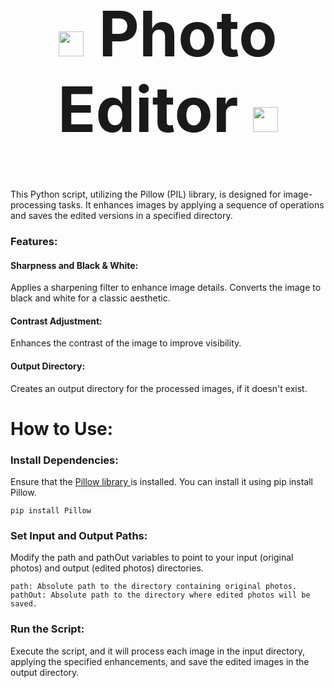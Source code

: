 <h1 align="center" id="mfilipa97-title" style="font-size: 100px; text-decoration: none;"> <img src="https://media.giphy.com/media/xcFJX6T9z2iqiB9Ud9/giphy.gif" width="40"> Photo Editor <img src="https://media.giphy.com/media/YrTAl4OXv5DgBeAHmC/giphy.gif" width="40"> </h1>

 This Python script, utilizing the Pillow (PIL) library, is designed for image-processing tasks. It enhances images by applying a sequence of operations and saves the edited versions in a specified directory.

<h3>Features:</h3>
<h4>Sharpness and Black & White:</h4>

Applies a sharpening filter to enhance image details.
Converts the image to black and white for a classic aesthetic.

<h4>Contrast Adjustment:</h4>

Enhances the contrast of the image to improve visibility.

<h4>Output Directory:</h4>

Creates an output directory for the processed images, if it doesn't exist.


<h1>
How to Use:</h1>
<h3>Install Dependencies:</h3>
Ensure that the  <a href="https://pillow.readthedocs.io/en/stable/index.html" target="_blank" rel="noreferrer">  Pillow  library </a> is installed. You can install it using pip install Pillow.


```python:
pip install Pillow
```

<h3>Set Input and Output Paths:</h3>

<p>Modify the path and pathOut variables to point to your input (original photos) and output (edited photos) directories.<p>

```python:
path: Absolute path to the directory containing original photos.
pathOut: Absolute path to the directory where edited photos will be saved.
```


<h3>Run the Script:</h3>

<p>Execute the script, and it will process each image in the input directory, applying the specified enhancements, and save the edited images in the output directory.</p>
